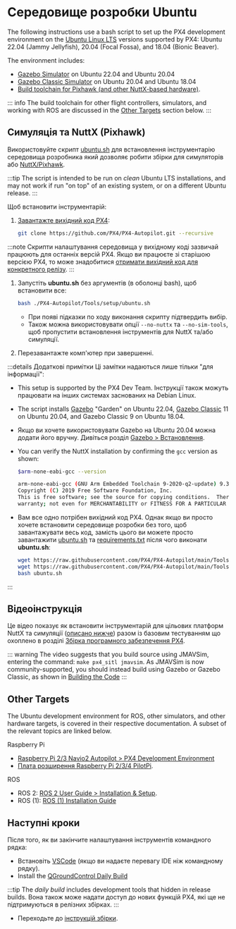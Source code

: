 # Середовище розробки Ubuntu

The following instructions use a bash script to set up the PX4 development environment on the [Ubuntu Linux LTS](https://wiki.ubuntu.com/LTS) versions supported by PX4: Ubuntu 22.04 (Jammy Jellyfish), 20.04 (Focal Fossa), and 18.04 (Bionic Beaver).

The environment includes:

- [Gazebo Simulator](../sim_gazebo_gz/index.md) on Ubuntu 22.04 and Ubuntu 20.04
- [Gazebo Classic Simulator](../sim_gazebo_classic/index.md) on Ubuntu 20.04 and Ubuntu 18.04
- [Build toolchain for Pixhawk (and other NuttX-based hardware)](../dev_setup/building_px4.md#nuttx-pixhawk-based-boards).

::: info The build toolchain for other flight controllers, simulators, and working with ROS are discussed in the [Other Targets](#other-targets) section below.
:::

## Симуляція та NuttX (Pixhawk)

Використовуйте скрипт [ubuntu.sh](https://github.com/PX4/PX4-Autopilot/blob/main/Tools/setup/ubuntu.sh) для встановлення інструментарію середовища розробника який дозволяє робити збірки для симуляторів або [NuttX/Pixhawk](../dev_setup/building_px4.md#nuttx-pixhawk-based-boards).

:::tip
The script is intended to be run on _clean_ Ubuntu LTS installations, and may not work if run "on top" of an existing system, or on a different Ubuntu release.
:::

Щоб встановити інструментарій:

1. [Завантажте вихідний код PX4](../dev_setup/building_px4.md):

   ```sh
   git clone https://github.com/PX4/PX4-Autopilot.git --recursive
   ```

:::note
Скрипти налаштування середовища у вихідному коді зазвичай працюють для останніх версій PX4. Якщо ви працюєте зі старішою версією PX4, то може знадобитися [отримати вихідний код для конкретного релізу](../contribute/git_examples.md#get-a-specific-release).
:::

1. Запустіть **ubuntu.sh** без аргументів (в оболонці bash), щоб встановити все:

   ```sh
   bash ./PX4-Autopilot/Tools/setup/ubuntu.sh
   ```

   - При появі підказки по ходу виконання скрипту підтвердить вибір.
   - Також можна використовувати опції `--no-nuttx` та `--no-sim-tools`, щоб пропустити встановлення інструментів для NuttX та/або симуляції.

1. Перезавантажте комп'ютер при завершенні.

:::details
Додаткові примітки Ці замітки надаються лише тільки "для інформації":

- This setup is supported by the PX4 Dev Team. Інструкції також можуть працювати на інших системах заснованих на Debian Linux.
- The script installs [Gazebo](../sim_gazebo_gz/index.md) "Garden" on Ubuntu 22.04, [Gazebo Classic](../sim_gazebo_classic/index.md) 11 on Ubuntu 20.04, and Gazebo Classic 9 on Ubuntu 18.04.
- Якщо ви хочете використовувати Gazebo на Ubuntu 20.04 можна додати його вручну. Дивіться розділ [Gazebo > Встановлення](../sim_gazebo_gz/README.md#installation-ubuntu-linux).
- You can verify the NuttX installation by confirming the `gcc` version as shown:

  ```sh
  $arm-none-eabi-gcc --version

  arm-none-eabi-gcc (GNU Arm Embedded Toolchain 9-2020-q2-update) 9.3.1 20200408 (release)
  Copyright (C) 2019 Free Software Foundation, Inc.
  This is free software; see the source for copying conditions.  There is NO
  warranty; not even for MERCHANTABILITY or FITNESS FOR A PARTICULAR PURPOSE.
  ```

- Вам все одно потрібен вихідний код PX4. Однак якщо ви просто хочете встановити середовище розробки без того, щоб завантажувати весь код, замість цього ви можете просто завантажити  [ubuntu.sh](https://github.com/PX4/PX4-Autopilot/blob/main/Tools/setup/ubuntu.sh) та [requirements.txt](https://github.com/PX4/PX4-Autopilot/blob/main/Tools/setup/requirements.txt) після чого виконати **ubuntu.sh**:

  ```sh
  wget https://raw.githubusercontent.com/PX4/PX4-Autopilot/main/Tools/setup/ubuntu.sh
  wget https://raw.githubusercontent.com/PX4/PX4-Autopilot/main/Tools/setup/requirements.txt
  bash ubuntu.sh
  ```


:::

## Відеоінструкція

Це відео показує як встановити інструментарій для цільових платформ NuttX та симуляції ([описано нижче](#simulation-and-nuttx-pixhawk-targets)) разом із базовим тестуванням що охоплено в розділі [Збірка програмного забезпечення PX4](../dev_setup/building_px4.md).

::: warning
The video suggests that you build source using JMAVSim, entering the command: `make px4_sitl jmavsim`. As JMAVSim is now community-supported, you should instead build using Gazebo or Gazebo Classic, as shown in [Building the Code](../dev_setup/building_px4.md#first-build-using-a-simulator)
:::

<lite-youtube videoid="OtValQdAdrU" title=" Setting up your PX4 development environment on Linux"/>

## Other Targets

The Ubuntu development environment for ROS, other simulators, and other hardware targets, is covered in their respective documentation. A subset of the relevant topics are linked below.

Raspberry Pi

- [Raspberry Pi 2/3 Navio2 Autopilot > PX4 Development Environment](../flight_controller/raspberry_pi_navio2.md#px4-development-environment)
- [Плата розширення Raspberry Pi 2/3/4 PilotPi](../flight_controller/raspberry_pi_pilotpi.md).

ROS

- ROS 2: [ROS 2 User Guide > Installation & Setup](../ros2/user_guide.md#installation-setup).
- ROS (1): [ROS (1) Installation Guide](../ros/mavros_installation.md)

## Наступні кроки

Після того, як ви закінчите налаштування інструментів командного рядка:

- Встановіть [VSCode](../dev_setup/vscode.md) (якщо ви надаєте перевагу IDE ніж командному рядку).
- Install the [QGroundControl Daily Build](../dev_setup/qgc_daily_build.md)

:::tip
The _daily build_ includes development tools that hidden in release builds. Вона також може надати доступ до нових функцій PX4, які ще не підтримуються в релізних збірках.
:::

- Переходьте до [інструкцій збірки](../dev_setup/building_px4.md).
